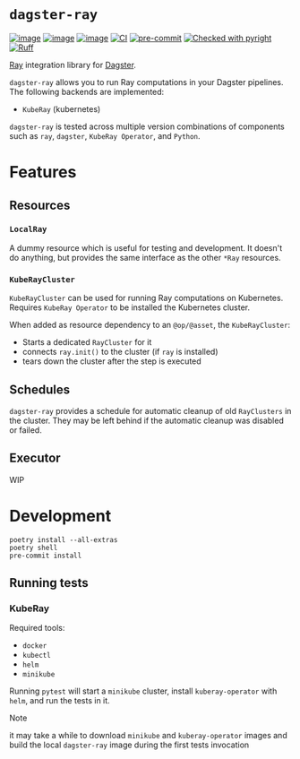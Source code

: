 # `dagster-ray`


[![image](https://img.shields.io/pypi/v/dagster-ray.svg)](https://pypi.python.org/pypi/dagster-ray)
[![image](https://img.shields.io/pypi/l/dagster-ray.svg)](https://pypi.python.org/pypi/dagster-ray)
[![image](https://img.shields.io/pypi/pyversions/dagster-ray.svg)](https://pypi.python.org/pypi/dagster-ray)
[![CI](https://github.com/danielgafni/dagster-ray/actions/workflows/ci.yml/badge.svg)](https://github.com/danielgafni/dagster-ray/actions/workflows/ci.yml)
[![pre-commit](https://img.shields.io/badge/pre--commit-enabled-brightgreen?logo=pre-commit&logoColor=white)](https://github.com/pre-commit/pre-commit)
[![Checked with pyright](https://microsoft.github.io/pyright/img/pyright_badge.svg)](https://microsoft.github.io/pyright/)
[![Ruff](https://img.shields.io/endpoint?url=https://raw.githubusercontent.com/astral-sh/ruff/main/assets/badge/v2.json)](https://github.com/astral-sh/ruff)

[Ray](https://github.com/ray-project/ray) integration library for [Dagster](https://github.com/dagster-io/dagster).

`dagster-ray` allows you to run Ray computations in your Dagster pipelines. The following backends are implemented:
- `KubeRay` (kubernetes)

`dagster-ray` is tested across multiple version combinations of components such as `ray`, `dagster`, `KubeRay Operator`, and `Python`.

# Features

## Resources

### `LocalRay`

A dummy resource which is useful for testing and development.
It doesn't do anything, but provides the same interface as the other `*Ray` resources.

### `KubeRayCluster`

`KubeRayCluster` can be used for running Ray computations on Kubernetes. Requires `KubeRay Operator` to be installed the Kubernetes cluster.

When added as resource dependency to an `@op/@asset`, the `KubeRayCluster`:
 - Starts a dedicated `RayCluster` for it
 - connects `ray.init()` to the cluster (if `ray` is installed)
 - tears down the cluster after the step is executed

## Schedules

`dagster-ray` provides a schedule for automatic cleanup of old `RayClusters` in the cluster.
They may be left behind if the automatic cleanup was disabled or failed.

## Executor
WIP

# Development

```shell
poetry install --all-extras
poetry shell
pre-commit install
```

## Running tests


### KubeRay
Required tools:

- `docker`
- `kubectl`
- `helm`
- `minikube`

Running `pytest` will start a `minikube` cluster, install `kuberay-operator` with `helm`, and run the tests in it.

> [!NOTE]
> it may take a while to download `minikube` and `kuberay-operator` images and build the local `dagster-ray` image during the first tests invocation